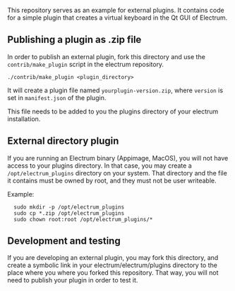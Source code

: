 This repository serves as an example for external plugins.
It contains code for a simple plugin that creates a virtual keyboard in the Qt GUI of Electrum.

## Publishing a plugin as .zip file

In order to publish an external plugin, fork this directory and use
the `contrib/make_plugin` script in the electrum repository.

`./contrib/make_plugin <plugin_directory>`

It will create a plugin file named `yourplugin-version.zip`, where `version` is set in `manifest.json` of the plugin.

This file needs to be added to you the plugins directory of your electrum installation.


## External directory plugin

If you are running an Electrum binary (Appimage, MacOS), you will not
have access to your plugins directory. In that case, you may create a
`/opt/electrum_plugins` directory on your system. That directory and
the file it contains must be owned by root, and they must not be user
writeable.

Example:
```
  sudo mkdir -p /opt/electrum_plugins
  sudo cp *.zip /opt/electrum_plugins
  sudo chown root:root /opt/electrum_plugins/*
```

## Development and testing

If you are developing an external plugin, you may fork this directory,
and create a symbolic link in your electrum/electrum/plugins directory
to the place where you where you forked this repository. That way, you
will not need to publish your plugin in order to test it.


